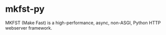 # mkfst-py
MKFST (Make Fast) is a high-performance, async, non-ASGI, Python HTTP webserver framework.
